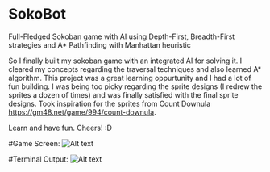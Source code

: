 # SokoBot
Full-Fledged Sokoban game with AI using Depth-First, Breadth-First strategies and A* Pathfinding with Manhattan heuristic

So I finally built my sokoban game with an integrated AI for solving it.
I cleared my concepts regarding the traversal techniques and also learned A* algorithm.
This project was a great learning oppurtunity and I had a lot of fun building.
I was being too picky regarding the sprite designs (I redrew the sprites a dozen of times) and was finally satisfied with the final sprite designs. Took inspiration for the sprites from  Count Downula https://gm48.net/game/994/count-downula.

Learn and have fun.
Cheers!
:D

#Game Screen:
![Alt text](https://imgur.com/a4jlgnN.png "Game Screen")

#Terminal Output:
![Alt text](https://imgur.com/kHPW4G6.png "Terminal Output")
